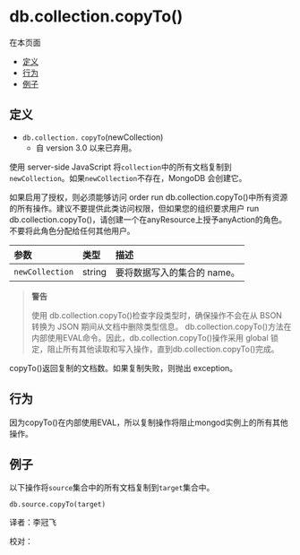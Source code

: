 # db.collection.copyTo\(\)

在本页面

* [定义](db-collection-copyto.md#definition)
* [行为](db-collection-copyto.md#behavior)
* [例子](db-collection-copyto.md#examples)

## 定义

* `db.collection.` `copyTo`\(newCollection\)
  * 自 version 3.0 以来已弃用。

使用 server-side JavaScript 将`collection`中的所有文档复制到`newCollection`。如果`newCollection`不存在，MongoDB 会创建它。

如果启用了授权，则必须能够访问 order run db.collection.copyTo\(\)中所有资源的所有操作。建议不要提供此类访问权限，但如果您的组织要求用户 run db.collection.copyTo\(\)，请创建一个在anyResource上授予anyAction的角色。不要将此角色分配给任何其他用户。

| 参数 | 类型 | 描述 |
| :--- | :--- | :--- |
| `newCollection` | string | 要将数据写入的集合的 name。 |

> **警告**
>
> 使用 db.collection.copyTo\(\)检查字段类型时，确保操作不会在从 BSON 转换为 JSON 期间从文档中删除类型信息。 db.collection.copyTo\(\)方法在内部使用EVAL命令。因此，db.collection.copyTo\(\)操作采用 global 锁定，阻止所有其他读取和写入操作，直到db.collection.copyTo\(\)完成。

copyTo\(\)返回复制的文档数。如果复制失败，则抛出 exception。

## 行为

因为copyTo\(\)在内部使用EVAL，所以复制操作将阻止mongod实例上的所有其他操作。

## 例子

以下操作将`source`集合中的所有文档复制到`target`集合中。

```text
db.source.copyTo(target)
```

译者：李冠飞

校对：

